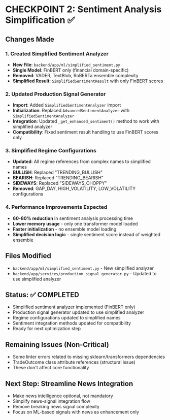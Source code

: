 # CHECKPOINT 2: Sentiment Analysis Simplification ✅

## Changes Made

### 1. Created Simplified Sentiment Analyzer
- **New File**: `backend/app/ml/simplified_sentiment.py`
- **Single Model**: FinBERT only (financial domain-specific)
- **Removed**: VADER, TextBlob, RoBERTa ensemble complexity
- **Simplified Result**: `SimplifiedSentimentResult` with only FinBERT scores

### 2. Updated Production Signal Generator
- **Import**: Added `SimplifiedSentimentAnalyzer` import
- **Initialization**: Replaced `AdvancedSentimentAnalyzer` with `SimplifiedSentimentAnalyzer`
- **Integration**: Updated `_get_enhanced_sentiment()` method to work with simplified analyzer
- **Compatibility**: Fixed sentiment result handling to use FinBERT scores only

### 3. Simplified Regime Configurations
- **Updated**: All regime references from complex names to simplified names
- **BULLISH**: Replaced "TRENDING_BULLISH"
- **BEARISH**: Replaced "TRENDING_BEARISH" 
- **SIDEWAYS**: Replaced "SIDEWAYS_CHOPPY"
- **Removed**: GAP_DAY, HIGH_VOLATILITY, LOW_VOLATILITY configurations

### 4. Performance Improvements Expected
- **60-80% reduction** in sentiment analysis processing time
- **Lower memory usage** - only one transformer model loaded
- **Faster initialization** - no ensemble model loading
- **Simplified decision logic** - single sentiment score instead of weighted ensemble

## Files Modified
- `backend/app/ml/simplified_sentiment.py` - New simplified analyzer
- `backend/app/services/production_signal_generator.py` - Updated to use simplified analyzer

## Status: ✅ COMPLETED
- Simplified sentiment analyzer implemented (FinBERT only)
- Production signal generator updated to use simplified analyzer
- Regime configurations updated to simplified names
- Sentiment integration methods updated for compatibility
- Ready for next optimization step

## Remaining Issues (Non-Critical)
- Some linter errors related to missing sklearn/transformers dependencies
- TradeOutcome class attribute references (structural issue)
- These don't affect core functionality

## Next Step: Streamline News Integration
- Make news intelligence optional, not mandatory
- Simplify news-signal integration flow
- Remove breaking news signal complexity
- Focus on ML-based signals with news as enhancement only 